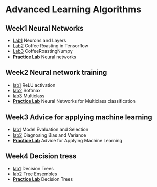# Advanced Learning Algorithms

## Week1 Neural Networks

- [Lab1](./week1/lab/home/jovyan/work/C2_W1_Lab01_Neurons_and_Layers.ipynb) Neurons and Layers
- [Lab2](./week1/lab/home/jovyan/work/C2_W1_Lab02_CoffeeRoasting_TF.ipynb) Coffee Roasting in Tensorflow
- [Lab3](./week1/lab/home/jovyan/work/C2_W1_Lab03_CoffeeRoasting_Numpy.ipynb) CoffeeRoastingNumpy
- [**Practice Lab**](./week1/practice_lab/home/jovyan/work/C2_W1_Assignment.ipynb) Neural networks

## Week2 Neural network training

- [lab1](./week2/lab1.ipynb) ReLU activation
- [lab2](./week2/lab2.ipynb) Softmax
- [lab3](./week2/lab3.ipynb) Multiclass
- [**Practice Lab**](./week2/practice_lab/home/jovyan/work/C2_W2_Assignment.ipynb) Neural Networks for Multiclass classification

## Week3 Advice for applying machine learning

- [lab1](./week3/lab/home/jovyan/work/C2W3_Lab_01_Model_Evaluation_and_Selection.ipynb) Model Evaluation and Selection
- [lab2](./week3/lab/home/jovyan/work/C2W3_Lab_02_Diagnosing_Bias_and_Variance.ipynb) Diagnosing Bias and Variance
- [**Practice Lab**](./week3/practice_lab/home/jovyan/work/assigment_utils.py) Advice for Applying Machine Learning

## Week4 Decision tress

- [lab1](./week4/lab/home/jovyan/work/C2_W4_Lab_01_Decision_Trees.ipynb) Decision Trees
- [lab2](./week4/lab/home/jovyan/work/C2_W4_Lab_02_Tree_Ensemble.ipynb) Tree Ensembles
- [**Practice Lab**](./week4/practice_lab/home/jovyan/work/C2_W4_Decision_Tree_with_Markdown.ipynb) Decision Trees
